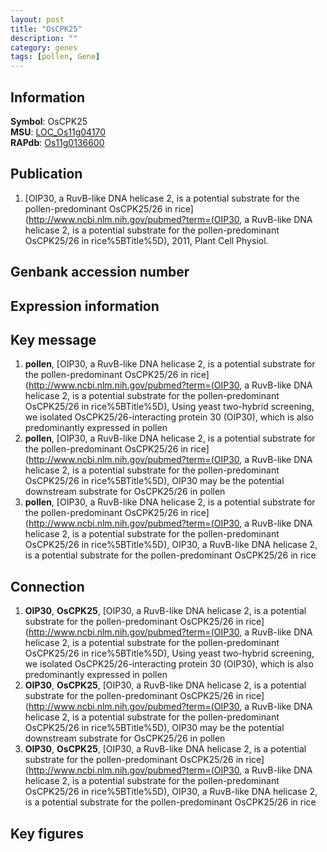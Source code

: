 ```yaml
---
layout: post
title: "OsCPK25"
description: ""
category: genes
tags: [pollen, Gene]
---
```


## Information
__Symbol__: OsCPK25  
__MSU__: [LOC_Os11g04170](http://rice.plantbiology.msu.edu/cgi-bin/ORF_infopage.cgi?orf=LOC_Os11g04170)  
__RAPdb__: [Os11g0136600](http://rapdb.dna.affrc.go.jp/viewer/gbrowse_details/irgsp1?name=Os11g0136600)  

## Publication
1. [OIP30, a RuvB-like DNA helicase 2, is a potential substrate for the pollen-predominant OsCPK25/26 in rice](http://www.ncbi.nlm.nih.gov/pubmed?term=(OIP30, a RuvB-like DNA helicase 2, is a potential substrate for the pollen-predominant OsCPK25/26 in rice%5BTitle%5D), 2011, Plant Cell Physiol.

## Genbank accession number

## Expression information

## Key message
1. __pollen__, [OIP30, a RuvB-like DNA helicase 2, is a potential substrate for the pollen-predominant OsCPK25/26 in rice](http://www.ncbi.nlm.nih.gov/pubmed?term=(OIP30, a RuvB-like DNA helicase 2, is a potential substrate for the pollen-predominant OsCPK25/26 in rice%5BTitle%5D),  Using yeast two-hybrid screening, we isolated OsCPK25/26-interacting protein 30 (OIP30), which is also predominantly expressed in pollen
2. __pollen__, [OIP30, a RuvB-like DNA helicase 2, is a potential substrate for the pollen-predominant OsCPK25/26 in rice](http://www.ncbi.nlm.nih.gov/pubmed?term=(OIP30, a RuvB-like DNA helicase 2, is a potential substrate for the pollen-predominant OsCPK25/26 in rice%5BTitle%5D),  OIP30 may be the potential downstream substrate for OsCPK25/26 in pollen
3. __pollen__, [OIP30, a RuvB-like DNA helicase 2, is a potential substrate for the pollen-predominant OsCPK25/26 in rice](http://www.ncbi.nlm.nih.gov/pubmed?term=(OIP30, a RuvB-like DNA helicase 2, is a potential substrate for the pollen-predominant OsCPK25/26 in rice%5BTitle%5D), OIP30, a RuvB-like DNA helicase 2, is a potential substrate for the pollen-predominant OsCPK25/26 in rice

## Connection
1. __OIP30__, __OsCPK25__, [OIP30, a RuvB-like DNA helicase 2, is a potential substrate for the pollen-predominant OsCPK25/26 in rice](http://www.ncbi.nlm.nih.gov/pubmed?term=(OIP30, a RuvB-like DNA helicase 2, is a potential substrate for the pollen-predominant OsCPK25/26 in rice%5BTitle%5D),  Using yeast two-hybrid screening, we isolated OsCPK25/26-interacting protein 30 (OIP30), which is also predominantly expressed in pollen
2. __OIP30__, __OsCPK25__, [OIP30, a RuvB-like DNA helicase 2, is a potential substrate for the pollen-predominant OsCPK25/26 in rice](http://www.ncbi.nlm.nih.gov/pubmed?term=(OIP30, a RuvB-like DNA helicase 2, is a potential substrate for the pollen-predominant OsCPK25/26 in rice%5BTitle%5D),  OIP30 may be the potential downstream substrate for OsCPK25/26 in pollen
3. __OIP30__, __OsCPK25__, [OIP30, a RuvB-like DNA helicase 2, is a potential substrate for the pollen-predominant OsCPK25/26 in rice](http://www.ncbi.nlm.nih.gov/pubmed?term=(OIP30, a RuvB-like DNA helicase 2, is a potential substrate for the pollen-predominant OsCPK25/26 in rice%5BTitle%5D), OIP30, a RuvB-like DNA helicase 2, is a potential substrate for the pollen-predominant OsCPK25/26 in rice

## Key figures



